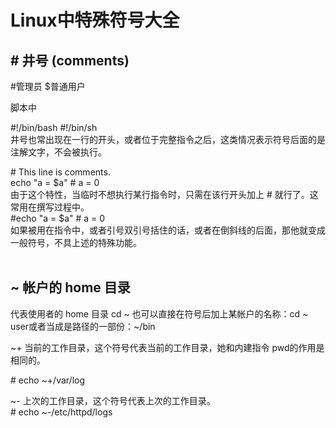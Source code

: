 # Linux中特殊符号大全 
## \# 井号 (comments)  
#管理员  $普通用户  

脚本中  

#!/bin/bash   #!/bin/sh  
井号也常出现在一行的开头，或者位于完整指令之后，这类情况表示符号后面的是注解文字，不会被执行。  


\# This line is comments.  
echo "a = $a" # a = 0  
由于这个特性，当临时不想执行某行指令时，只需在该行开头加上 # 就行了。这常用在撰写过程中。  
#echo "a = $a" # a = 0  
如果被用在指令中，或者引号双引号括住的话，或者在倒斜线的后面，那他就变成一般符号，不具上述的特殊功能。  
&nbsp;&nbsp;  

## ~  帐户的 home 目录


代表使用者的 home 目录 cd ~  也可以直接在符号后加上某帐户的名称：cd ~ user或者当成是路径的一部份：~/bin  

~+ 当前的工作目录，这个符号代表当前的工作目录，她和内建指令 pwd的作用是相同的。  


\# echo ~+/var/log


~- 上次的工作目录，这个符号代表上次的工作目录。  
\# echo ~-/etc/httpd/logs
